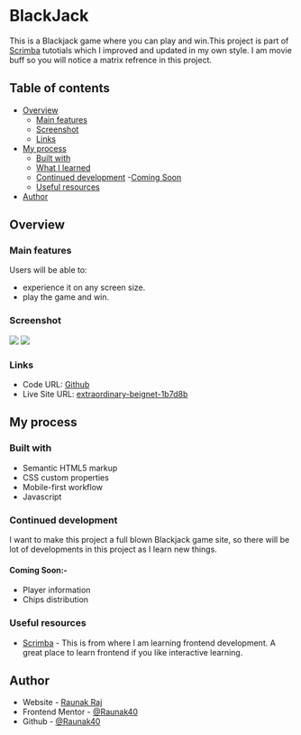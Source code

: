 # BlackJack

This is a Blackjack game where you can play and win.This project is part of [Scrimba](https://scrimba.com/) tutotials which I improved and updated in my own style. I am movie buff so you will notice a matrix refrence in this project.

## Table of contents

- [Overview](#overview)
  - [Main features](#main-features)
  - [Screenshot](#screenshot)
  - [Links](#links)
- [My process](#my-process)
  - [Built with](#built-with)
  - [What I learned](#what-i-learned)
  - [Continued development](#continued-development)
        -[Coming Soon](#coming-soon)
  - [Useful resources](#useful-resources)
- [Author](#author)

## Overview

### Main features

Users will be able to:

- experience it on any screen size.
- play the game and win.

### Screenshot

![](/design/desktop-design.png)
![](/design/mobile-design.png)

### Links

- Code URL: [Github](https://github.com/Raunak40/Order_Summary_Component)
- Live Site URL: [extraordinary-beignet-1b7d8b](https://extraordinary-beignet-1b7d8b.netlify.app)

## My process

### Built with

- Semantic HTML5 markup
- CSS custom properties
- Mobile-first workflow
- Javascript

### Continued development

I want to make this project a full blown Blackjack game site, so there will be lot of developments in this project as I learn new things.

#### Coming Soon:-
- Player information
- Chips distribution

### Useful resources

- [Scrimba](https://scrimba.com/) - This is from where I am learning frontend development. A great place to learn frontend if you like interactive learning.

## Author

- Website - [Raunak Raj](https://extraordinary-beignet-1b7d8b.netlify.app)
- Frontend Mentor - [@Raunak40](https://www.frontendmentor.io/profile/Raunak40)
- Github - [@Raunak40](https://github.com/Raunak40)